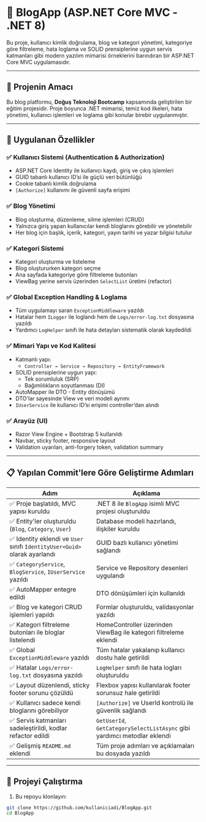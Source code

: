 ﻿# 📝 BlogApp (ASP.NET Core MVC - .NET 8)

Bu proje, kullanıcı kimlik doğrulama, blog ve kategori yönetimi, kategoriye göre filtreleme, hata loglama ve SOLID prensiplerine uygun servis katmanları gibi modern yazılım mimarisi örneklerini barındıran bir ASP.NET Core MVC uygulamasıdır.

---

## 📌 Projenin Amacı

Bu blog platformu, **Doğuş Teknoloji Bootcamp** kapsamında geliştirilen bir eğitim projesidir. Proje boyunca .NET mimarisi, temiz kod ilkeleri, hata yönetimi, kullanıcı işlemleri ve loglama gibi konular birebir uygulanmıştır.

---

## 🚀 Uygulanan Özellikler

### ✅ Kullanıcı Sistemi (Authentication & Authorization)
- ASP.NET Core Identity ile kullanıcı kaydı, giriş ve çıkış işlemleri
- GUID tabanlı kullanıcı ID’si ile güçlü veri bütünlüğü
- Cookie tabanlı kimlik doğrulama
- `[Authorize]` kullanımı ile güvenli sayfa erişimi

### ✅ Blog Yönetimi
- Blog oluşturma, düzenleme, silme işlemleri (CRUD)
- Yalnızca giriş yapan kullanıcılar kendi bloglarını görebilir ve yönetebilir
- Her blog için başlık, içerik, kategori, yayın tarihi ve yazar bilgisi tutulur

### ✅ Kategori Sistemi
- Kategori oluşturma ve listeleme
- Blog oluştururken kategori seçme
- Ana sayfada kategoriye göre filtreleme butonları
- ViewBag yerine servis üzerinden `SelectList` üretimi (refactor)

### ✅ Global Exception Handling & Loglama
- Tüm uygulamayı saran `ExceptionMiddleware` yazıldı
- Hatalar hem `ILogger` ile loglandı hem de `Logs/error-log.txt` dosyasına yazıldı
- Yardımcı `LogHelper` sınıfı ile hata detayları sistematik olarak kaydedildi

### ✅ Mimari Yapı ve Kod Kalitesi
- Katmanlı yapı:
  - `Controller → Service → Repository → EntityFramework`
- SOLID prensiplerine uygun yapı:
  - Tek sorumluluk (SRP)
  - Bağımlılıkların soyutlanması (DI)
- AutoMapper ile DTO - Entity dönüşümü
- DTO'lar sayesinde View ve veri modeli ayrımı
- `IUserService` ile kullanıcı ID’si erişimi controller’dan alındı

### ✅ Arayüz (UI)
- Razor View Engine + Bootstrap 5 kullanıldı
- Navbar, sticky footer, responsive layout
- Validation uyarıları, anti-forgery token, validation summary

---

## 📋 Yapılan Commit'lere Göre Geliştirme Adımları

| Adım | Açıklama |
|------|----------|
| ✅ Proje başlatıldı, MVC yapısı kuruldu | .NET 8 ile `BlogApp` isimli MVC projesi oluşturuldu |
| ✅ Entity'ler oluşturuldu (`Blog`, `Category`, `User`) | Database modeli hazırlandı, ilişkiler kuruldu |
| ✅ Identity eklendi ve `User` sınıfı `IdentityUser<Guid>` olarak ayarlandı | GUID bazlı kullanıcı yönetimi sağlandı |
| ✅ `CategoryService`, `BlogService`, `IUserService` yazıldı | Service ve Repository desenleri uygulandı |
| ✅ AutoMapper entegre edildi | DTO dönüşümleri için kullanıldı |
| ✅ Blog ve kategori CRUD işlemleri yapıldı | Formlar oluşturuldu, validasyonlar yazıldı |
| ✅ Kategori filtreleme butonları ile bloglar listelendi | HomeController üzerinden ViewBag ile kategori filtreleme eklendi |
| ✅ Global `ExceptionMiddleware` yazıldı | Tüm hatalar yakalanıp kullanıcı dostu hale getirildi |
| ✅ Hatalar `Logs/error-log.txt` dosyasına yazıldı | `LogHelper` sınıfı ile hata logları oluşturuldu |
| ✅ Layout düzenlendi, sticky footer sorunu çözüldü | Flexbox yapısı kullanılarak footer sorunsuz hale getirildi |
| ✅ Kullanıcı sadece kendi bloglarını görebiliyor | `[Authorize]` ve UserId kontrolü ile güvenlik sağlandı |
| ✅ Servis katmanları sadeleştirildi, kodlar refactor edildi | `GetUserId`, `GetCategorySelectListAsync` gibi yardımcı metodlar eklendi |
| ✅ Gelişmiş `README.md` eklendi | Tüm proje adımları ve açıklamaları bu dosyada yazıldı |

---

## 🔧 Projeyi Çalıştırma

1. Bu repoyu klonlayın:
```bash
git clone https://github.com/kullaniciadi/BlogApp.git
cd BlogApp
